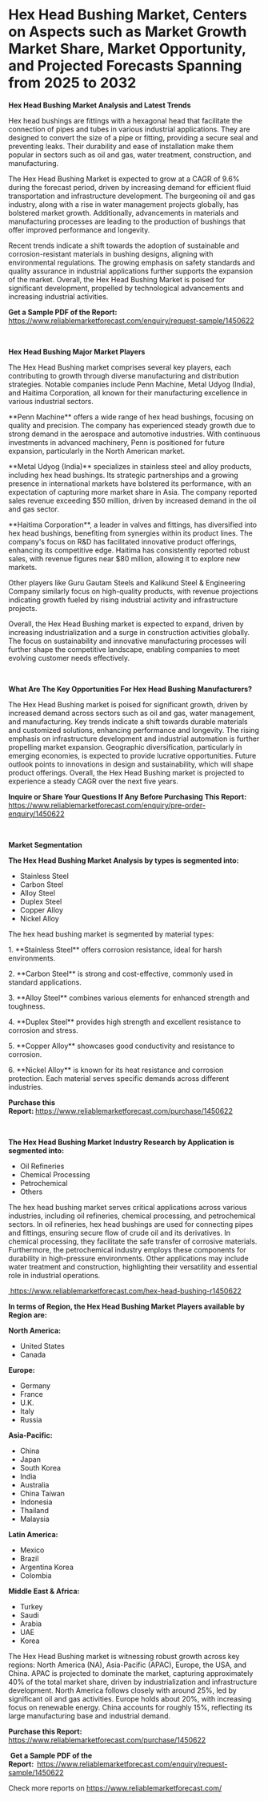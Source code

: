 <p><h1>Hex Head Bushing Market, Centers on Aspects such as Market Growth Market Share, Market Opportunity, and Projected Forecasts Spanning from 2025 to 2032</h1></p><p><strong>Hex Head Bushing Market Analysis and Latest Trends</strong></p>
<p><p>Hex head bushings are fittings with a hexagonal head that facilitate the connection of pipes and tubes in various industrial applications. They are designed to convert the size of a pipe or fitting, providing a secure seal and preventing leaks. Their durability and ease of installation make them popular in sectors such as oil and gas, water treatment, construction, and manufacturing.</p><p>The Hex Head Bushing Market is expected to grow at a CAGR of 9.6% during the forecast period, driven by increasing demand for efficient fluid transportation and infrastructure development. The burgeoning oil and gas industry, along with a rise in water management projects globally, has bolstered market growth. Additionally, advancements in materials and manufacturing processes are leading to the production of bushings that offer improved performance and longevity.</p><p>Recent trends indicate a shift towards the adoption of sustainable and corrosion-resistant materials in bushing designs, aligning with environmental regulations. The growing emphasis on safety standards and quality assurance in industrial applications further supports the expansion of the market. Overall, the Hex Head Bushing Market is poised for significant development, propelled by technological advancements and increasing industrial activities.</p></p>
<p><strong>Get a Sample PDF of the Report:&nbsp;</strong> <a href="https://www.reliablemarketforecast.com/enquiry/request-sample/1450622?utm_campaign=3122&utm_medium=2&utm_source=Github&utm_content=ia&utm_term=11042025&utm_id=hex-head-bushing">https://www.reliablemarketforecast.com/enquiry/request-sample/1450622</a></p>
<p>&nbsp;</p>
<p><strong>Hex Head Bushing Major Market Players</strong></p>
<p><p>The Hex Head Bushing market comprises several key players, each contributing to growth through diverse manufacturing and distribution strategies. Notable companies include Penn Machine, Metal Udyog (India), and Haitima Corporation, all known for their manufacturing excellence in various industrial sectors.</p><p>**Penn Machine** offers a wide range of hex head bushings, focusing on quality and precision. The company has experienced steady growth due to strong demand in the aerospace and automotive industries. With continuous investments in advanced machinery, Penn is positioned for future expansion, particularly in the North American market.</p><p>**Metal Udyog (India)** specializes in stainless steel and alloy products, including hex head bushings. Its strategic partnerships and a growing presence in international markets have bolstered its performance, with an expectation of capturing more market share in Asia. The company reported sales revenue exceeding $50 million, driven by increased demand in the oil and gas sector.</p><p>**Haitima Corporation**, a leader in valves and fittings, has diversified into hex head bushings, benefiting from synergies within its product lines. The company's focus on R&D has facilitated innovative product offerings, enhancing its competitive edge. Haitima has consistently reported robust sales, with revenue figures near $80 million, allowing it to explore new markets.</p><p>Other players like Guru Gautam Steels and Kalikund Steel & Engineering Company similarly focus on high-quality products, with revenue projections indicating growth fueled by rising industrial activity and infrastructure projects.</p><p>Overall, the Hex Head Bushing market is expected to expand, driven by increasing industrialization and a surge in construction activities globally. The focus on sustainability and innovative manufacturing processes will further shape the competitive landscape, enabling companies to meet evolving customer needs effectively.</p></p>
<p>&nbsp;</p>
<p><strong>What Are The Key Opportunities For Hex Head Bushing Manufacturers?</strong></p>
<p><p>The Hex Head Bushing market is poised for significant growth, driven by increased demand across sectors such as oil and gas, water management, and manufacturing. Key trends indicate a shift towards durable materials and customized solutions, enhancing performance and longevity. The rising emphasis on infrastructure development and industrial automation is further propelling market expansion. Geographic diversification, particularly in emerging economies, is expected to provide lucrative opportunities. Future outlook points to innovations in design and sustainability, which will shape product offerings. Overall, the Hex Head Bushing market is projected to experience a steady CAGR over the next five years.</p></p>
<p><strong>Inquire or Share Your Questions If Any Before Purchasing This Report:</strong> <a href="https://www.reliablemarketforecast.com/enquiry/pre-order-enquiry/1450622?utm_campaign=3122&utm_medium=2&utm_source=Github&utm_content=ia&utm_term=11042025&utm_id=hex-head-bushing">https://www.reliablemarketforecast.com/enquiry/pre-order-enquiry/1450622</a></p>
<p>&nbsp;</p>
<p><strong>Market Segmentation</strong></p>
<p><strong>The Hex Head Bushing Market Analysis by types is segmented into:</strong></p>
<p><ul><li>Stainless Steel</li><li>Carbon Steel</li><li>Alloy Steel</li><li>Duplex Steel</li><li>Copper Alloy</li><li>Nickel Alloy</li></ul></p>
<p><p>The hex head bushing market is segmented by material types: </p><p>1. **Stainless Steel** offers corrosion resistance, ideal for harsh environments.</p><p>2. **Carbon Steel** is strong and cost-effective, commonly used in standard applications.</p><p>3. **Alloy Steel** combines various elements for enhanced strength and toughness.</p><p>4. **Duplex Steel** provides high strength and excellent resistance to corrosion and stress.</p><p>5. **Copper Alloy** showcases good conductivity and resistance to corrosion.</p><p>6. **Nickel Alloy** is known for its heat resistance and corrosion protection. Each material serves specific demands across different industries.</p></p>
<p><strong>Purchase this Report:&nbsp;</strong><a href="https://www.reliablemarketforecast.com/purchase/1450622?utm_campaign=3122&utm_medium=2&utm_source=Github&utm_content=ia&utm_term=11042025&utm_id=hex-head-bushing">https://www.reliablemarketforecast.com/purchase/1450622</a></p>
<p>&nbsp;</p>
<p><strong>The Hex Head Bushing Market Industry Research by Application is segmented into:</strong></p>
<p><ul><li>Oil Refineries</li><li>Chemical Processing</li><li>Petrochemical</li><li>Others</li></ul></p>
<p><p>The hex head bushing market serves critical applications across various industries, including oil refineries, chemical processing, and petrochemical sectors. In oil refineries, hex head bushings are used for connecting pipes and fittings, ensuring secure flow of crude oil and its derivatives. In chemical processing, they facilitate the safe transfer of corrosive materials. Furthermore, the petrochemical industry employs these components for durability in high-pressure environments. Other applications may include water treatment and construction, highlighting their versatility and essential role in industrial operations.</p></p>
<p><a href="https://www.reliablemarketforecast.com/hex-head-bushing-r1450622?utm_campaign=3122&utm_medium=2&utm_source=Github&utm_content=ia&utm_term=11042025&utm_id=hex-head-bushing">&nbsp;https://www.reliablemarketforecast.com/hex-head-bushing-r1450622</a></p>
<p><strong>In terms of Region, the Hex Head Bushing Market Players available by Region are:</strong></p>
<p>
    <p> <strong> North America: </strong>
        <ul>
            <li>United States</li>
            <li>Canada</li>
        </ul>
        </p> 
    <p> <strong> Europe: </strong>
        <ul>
            <li>Germany</li>
            <li>France</li>
            <li>U.K.</li>
            <li>Italy</li>
            <li>Russia</li>
        </ul>
        </p> 
    <p> <strong> Asia-Pacific: </strong>
        <ul>
            <li>China</li>
            <li>Japan</li>
            <li>South Korea</li>
            <li>India</li>
            <li>Australia</li>
            <li>China Taiwan</li>
            <li>Indonesia</li>
            <li>Thailand</li>
            <li>Malaysia</li>
        </ul>
        </p> 
    <p> <strong> Latin America: </strong>
        <ul>
            <li>Mexico</li>
            <li>Brazil</li>
            <li>Argentina Korea</li>
            <li>Colombia</li>
        </ul>
        </p> 
    <p> <strong> Middle East & Africa: </strong>
        <ul>
            <li>Turkey</li>
            <li>Saudi</li>
            <li>Arabia</li>
            <li>UAE</li>
            <li>Korea</li>
        </ul>
    </p>
    </p>
<p><p>The Hex Head Bushing market is witnessing robust growth across key regions: North America (NA), Asia-Pacific (APAC), Europe, the USA, and China. APAC is projected to dominate the market, capturing approximately 40% of the total market share, driven by industrialization and infrastructure development. North America follows closely with around 25%, led by significant oil and gas activities. Europe holds about 20%, with increasing focus on renewable energy. China accounts for roughly 15%, reflecting its large manufacturing base and industrial demand.</p></p>
<p><strong>Purchase this Report: </strong><a href="https://www.reliablemarketforecast.com/purchase/1450622?utm_campaign=3122&utm_medium=2&utm_source=Github&utm_content=ia&utm_term=11042025&utm_id=hex-head-bushing">https://www.reliablemarketforecast.com/purchase/1450622</a></p>
<p>&nbsp;<strong>Get a Sample PDF of the Report:&nbsp;&nbsp;</strong><a href="https://www.reliablemarketforecast.com/enquiry/request-sample/1450622?utm_campaign=3122&utm_medium=2&utm_source=Github&utm_content=ia&utm_term=11042025&utm_id=hex-head-bushing">https://www.reliablemarketforecast.com/enquiry/request-sample/1450622</a></p>
<p><strong></strong></p>
<p>Check more reports on <a href="https://www.reliablemarketforecast.com/?utm_campaign=3122&utm_medium=2&utm_source=Github&utm_content=ia&utm_term=11042025&utm_id=hex-head-bushing">https://www.reliablemarketforecast.com/</a></p>